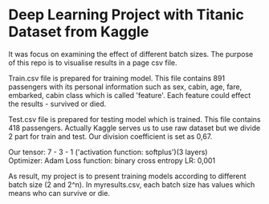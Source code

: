 # Deep Learning Project with Titanic Dataset from Kaggle
It was focus on examining the effect of different batch sizes. The purpose of this repo is to visualise results in a page csv file.
 
Train.csv file is prepared for training model. This file contains 891 passengers with its personal information such as sex, cabin, age, fare, embarked, cabin class which is called 'feature'. Each feature could effect the results - survived or died. 

Test.csv file is prepared for testing model which is trained. This file contains 418 passengers. Actually Kaggle serves us to use raw dataset but we divide 2 part for train and test. Our division coefficient is set as 0,67. 

Our tensor: 7 - 3 - 1 ('activation function: softplus')(3 layers)  
Optimizer: Adam
Loss function: binary cross entropy
LR: 0,001



As result, my project is to present training models according to different batch size (2 and 2^n). In myresults.csv, each batch size has values which means who can survive or die.  






